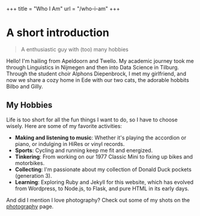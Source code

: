 +++
title = "Who I Am"
url = "/who-i-am"
+++

# A short introduction

> A enthusiastic guy with (too) many hobbies

Hello! I'm hailing from Apeldoorn and Twello. My academic journey took me through Linguistics in Nijmegen and then into Data Science in Tilburg. Through the student choir Alphons Diepenbrock, I met my girlfriend, and now we share a cozy home in Ede with our two cats, the adorable hobbits Bilbo and Gilly.

## My Hobbies
Life is too short for all the fun things I want to do, so I have to choose wisely. Here are some of my favorite activities:
- **Making and listening to music**: Whether it's playing the accordion or piano, or indulging in HiRes or vinyl records.
- **Sports**: Cycling and running keep me fit and energized.
- **Tinkering**: From working on our 1977 Classic Mini to fixing up bikes and motorbikes.
- **Collecting**: I'm passionate about my collection of Donald Duck pockets (generation 3).
- **Learning**: Exploring Ruby and Jekyll for this website, which has evolved from Wordpress, to Node.js, to Flask, and pure HTML in its early days.

And did I mention I love photography? Check out some of my shots on the [photography](/photography) page.
